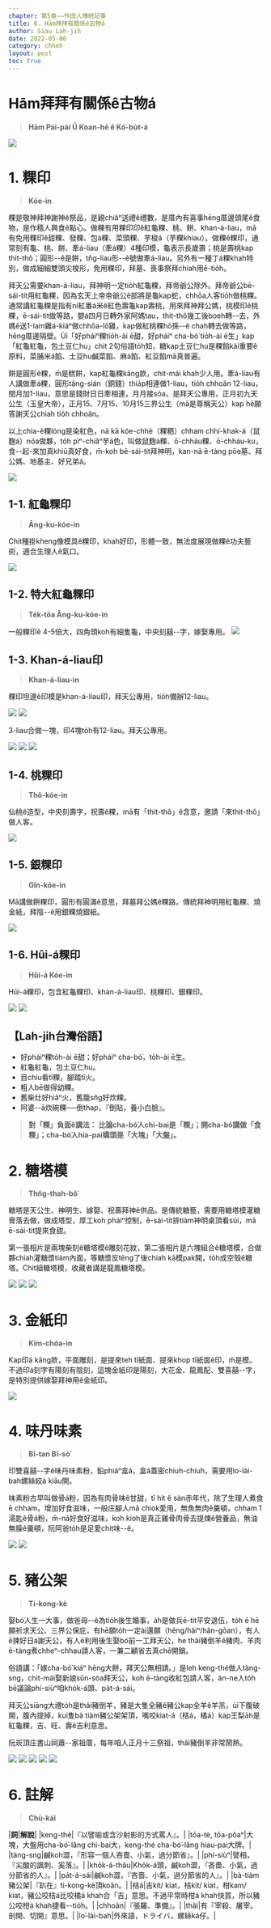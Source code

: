 ```yaml
---
chapter: 第5章——作田人傳統記事
title: 6. Hām拜拜有關係ê古物á
author: Siau Lah-jih
date: 2022-05-06
category: chheh
layout: post
toc: true
---
```


# Hām拜拜有關係ê古物á
> **Hām Pài-pài Ū Koan-hē ê Kó͘-bu̍t-á**

![](../too5/18/92-粿印.jpg)
# 1. 粿印
> **Kóe-ìn**

粿是敬神拜神謝神ê祭品，是親chiâⁿ送禮ê禮數，是厝內有喜事hēng厝邊頭尾ê食物，是作穡人興食ê點心。做粿有用粿印印ê紅龜粿、桃、餅、khan-á-liau，mā有免用粿印ê甜粿、發粿、包á粿、菜頭粿、芋梭á（芋粿khiau）。做粿ê粿印，通常刻有龜、桃、餅、牽á-liau（牽á粿）4種印模，龜表示長歲壽；桃是壽桃kap thit-thô；圓形--ê是餅，tn̂g-liau形--ê號做牽á-liau。另外有一種丁á粿khah特別，做成細細雙頭尖梭形，免用粿印，拜墓、喪事祭拜chiah用ē-tio̍h。

拜天公需要khan-á-liau，拜神明一定tio̍h紅龜粿，拜帝爺公除外。拜帝爺公bē-sái-tit用紅龜粿，因為玄天上帝帝爺公ê部將是龜kap蛇，chhōa人客tio̍h做桃粿。通常講紅龜粿是指有ní紅番á米ê紅色壽龜kap壽桃，用來拜神拜公媽，桃模印ê桃粿，ē-sái-tit做等路，嬰á四月日轉外家阿媽tau，thit-thô幾工後boeh轉--去，外媽ē送1-lam雞á-kiáⁿ做chhōa-lō͘雞，kap做紅桃粿hō͘孫--ê chah轉去做等路，hēng厝邊隔壁。Ùi「好pháiⁿ粿tio̍h-ài ē甜，好pháiⁿ cha-bó͘ tio̍h-ài ē生」kap「紅龜紅龜，包土豆仁hu」chit 2句俗語to̍h知，糖kap土豆仁hu是粿餡kài重要ê原料，菜脯米á餡、土豆hu鹹菜餡、麻á餡、紅豆餡mā真普遍。

餅是圓形ê粿，m̄是糕餅，kap紅龜粿kāng款，chit-mái khah少人用。牽á-liau有人講做牽á粿，圓形tâng-sián（銅錢）thia̍p相連做1-liau，tio̍h chhoân 12-liau，閏月加1-liau，意思是錢財日日牽相連，月月接sòa，是拜天公專用，正月初九天公生（玉皇大帝），正月15、7月15、10月15三界公生（mā是尊稱天公）kap hē願答謝天公chiah tio̍h chhoân。

以上chia-ê粿lóng是染紅色，nā kā kóe-chhè（粿粞）chham chhí-khak-á（鼠麴á）nóa做夥，to̍h pìⁿ-chiâⁿ芋á色，叫做鼠麴á粿、ō͘-chháu粿、ō͘-chháu-ku，食--起-來加真khiū真好食，m̄-koh bē-sái-tit拜神明，kan-nā ē-tàng pōe墓、拜公媽、地基主、好兄弟á。

![](../too5/18/92b-粿印.jpg)

## 1-1. 紅龜粿印 
> **Âng-ku-kóe-ìn**

Chit種掛kheng像模具ê粿印，khah好印，形體一致，無法度展現做粿ê功夫藝術，適合生理人ê氣口。

![](../too5/18/93-粿印.jpg)

## 1-2. 特大紅龜粿印
> **Te̍k-tōa Âng-ku-kóe-ìn**

一般粿印ê 4-5倍大，四角頭koh有細隻龜，中央刻囍--字，嫁娶專用。
![](../too5/18/94-粿印.jpg)

## 1-3. Khan-á-liau印
> **Khan-á-liau-ìn**

粿印坦邊ê印模是khan-á-liau印，拜天公專用，tio̍h備辦12-liau。

![](../too5/18/95-粿印.jpg)
![](../too5/18/96-粿印.jpg)

3-liau合做一塊，印4塊to̍h有12-liau。拜天公專用。

![](../too5/18/97-粿印.jpg)
![](../too5/18/98-牽仔粿.jpg)
![](../too5/18/92a-粿印.jpg)

## 1-4. 桃粿印
> **Thô-kóe-ìn**

仙桃ê造型，中央刻壽字，祝壽ê粿，mā有「thit-thô」ê含意，邀請「來thit-thô」做人客。

![](../too5/18/99-粿印桃.jpg)

## 1-5. 銀粿印
> **Gîn-kóe-ìn**

Mā講做餅粿印，圓形有圓滿ê意思，拜墓拜公媽ê粿路。傳統拜神明用紅龜粿、燒金紙，拜陰--ê用銀粿燒銀紙。

![](../too5/18/100.jpg)

## 1-6. Hûi-á粿印
> **Hûi-á Kóe-ìn**

Hûi-á粿印，包含紅龜粿印、khan-á-liau印、桃粿印、銀粿印。

![](../too5/18/101-粿印.jpg)
![](../too5/18/102-粿印.jpg)

## 【Lah-jih台灣俗語】

- 好pháiⁿ粿to̍h-ài ē甜；好pháiⁿ cha-bó͘，to̍h-ài ē生。
- 紅龜紅龜，包土豆仁hu。
- 目chiu看tī粿，腳踏tī火。
- 粗人bē做得幼粿。
- 舊柴灶好hiâⁿ火，舊籠sn̂g好炊粿。
- 阿婆--ā炊碗粿──倒thap，『倒貼，養小白臉』。

> **對「粿」負面ê講法：**
> **比論cha-bó͘人chi-bai是「粿」；開cha-bó͘講做「食粿」；cha-bó͘人hia-pai嬌頭是「大塊」「大盤」。**

# 2. 糖塔模
> **Thn̂g-thah-bô͘**

糖塔是天公生、神明生、嫁娶、祝壽拜神ê供品。是傳統糖藝，需要用糖塔模灌糖膏落去做，做成塔型，厚工koh pháiⁿ控制，ē-sái-tit排tiàm神明桌頂看súi，mā ē-sái-tit提來食甜。

第一張相片是兩塊柴刻ê糖塔模ê雕刻花紋，第二張相片是六塊組合ê糖塔模，合做夥chiah灌糖漿tiàm內面，等糖漿反tēng了後chiah kā模pak開，to̍h成空殼ê糖塔。Chit組糖塔模，收藏者講是龍鳳糖塔模。

![](../too5/18/107-糖塔模.jpg)
![](../too5/18/108-糖塔模.jpg)
![](../too5/18/107a-糖塔模.jpg)

# 3. 金紙印
> **Kim-chóa-ìn**

Kap印á kāng款，平面雕刻，是提來teh tī紙面、提來khop tī紙面ê印，m̄是模。不過印á刻字有陽刻有陰刻，這塊金紙印是陽刻，大花金、龍鳳配、雙喜囍--字，是特別提供嫁娶拜神用ê金紙印。

![](../too5/18/109-金紙印.jpg)

# 4. 味丹味素
> **Bī-tan Bī-sò͘**

印雙喜囍--字ê味丹味素粉，鉛phiáⁿ盒á，盒á蓋密chiuh-chiuh，需要用lo͘-lài-bah螺絲絞á kiāu開。

味素粉古早叫做骨á粉，因為有肉骨味ê甘甜，tī hit ê sàn赤年代，除了生理人煮食ē chham，增加好食滋味，一般庄腳人mā chiok愛用，無魚無肉ê羹頓，chham 1湯匙ê骨á粉，m̄-nā好食好滋味，koh kioh是真正雞骨肉骨去提煉ê營養品，無油無臊ê羹頓，阮阿爸to̍h是足愛chit味--ê。

![](../too5/18/123-味素粉.jpg)
![](../too5/18/124-味素粉.jpg)

# 5. 豬公架
> **Ti-kong-kè**

娶bó͘人生一大事，做爸母--ê為tio̍h後生婚事，a̍h是做兵ē-tit平安退伍，to̍h ē hē願祈求天公、三界公保庇，有hē願to̍h一定ài還願（hêng/hâiⁿ/hân-gōan），有人ē揀好日á謝天公，有人ē利用後生娶bó͘前一工拜天公，he thâi豬倒羊ê豬肉、羊肉ē-tàng煮chheⁿ-chhau請人客，一兼二顧省去真chē開銷。

俗語講：「嫁cha-bó͘ kiáⁿ hēng大餅，拜天公無相請。」是leh keng-thé做人tàng-sng，chit-mái娶新娘sūn-sòa拜天公，koh ē-tàng收紅包請人客，án-ne人to̍h bē議論phí-siùⁿ咱kho̍k-á頭、pa̍t-á-sái。

拜天公siāng大禮to̍h是thâi豬倒羊，豬是大隻全豬ê豬公kap全羊ê羊羔，ùi下腹破開，腹內提掉，kui隻bà tiàm豬公架架頂，嘴咬kiat-á（桔á，橘á）kap王梨a̍h是紅龜粿，吉、旺、壽ê吉利意思。

阮崁頂庄書山祠蕭--家祖厝，每年咱人正月十三祭祖，thâi豬倒羊非常鬧熱。

![](../too5/18/128-豬公架.jpg)
![](../too5/18/129-豬公架.jpg)
![](../too5/18/125-豬公架.jpg)
![](../too5/18/126-豬公架.jpg)
![](../too5/18/127-豬公架斗山祠.jpg)

# 6. 註解
> **Chù-kái**

|**詞**|**解說**|
|keng-thé|『以譬喻或含沙射影的方式罵人』。|
|tōa-tè, tōa-pôaⁿ|大塊，大盤用cha-bó͘-lâng chi-bai大，keng-thé cha-bó͘-lâng hiau-pai大牌。|
|tàng-sng|鹹koh澀，『形容一個人吝嗇、小氣，過分節省』。|
|phí-siùⁿ|譬相，『尖酸的諷刺、奚落』。|
|kho̍k-á-thâu|Kho̍k-á頭，鹹koh澀，『吝嗇、小氣，過分節省的人』。|
|pa̍t-á-sái|鹹koh澀，『吝嗇、小氣，過分節省的人』。|
|bà-tiàm豬公架|『趴在』ti-kong-kè頂koân。|
|桔á|吉kit/ kiat，桔kit/ kiat，柑kam/ kiat，豬公咬桔á比咬橘á khah合「吉」意思。不過平常時柑á khah快買，所以豬公咬柑á khah捷看--tio̍h。|
|chhoân|『張羅、準備』。|
|thâi|有『宰殺、屠宰。剖開、切開』意思。|
|lo͘-lài-bah|外來語，ドライバ，螺絲ká仔。|
